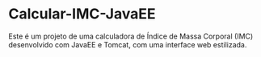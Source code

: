 # Calcular-IMC-JavaEE
Este é um projeto de uma calculadora de Índice de Massa Corporal (IMC) desenvolvido com JavaEE e Tomcat, com uma interface web estilizada.
